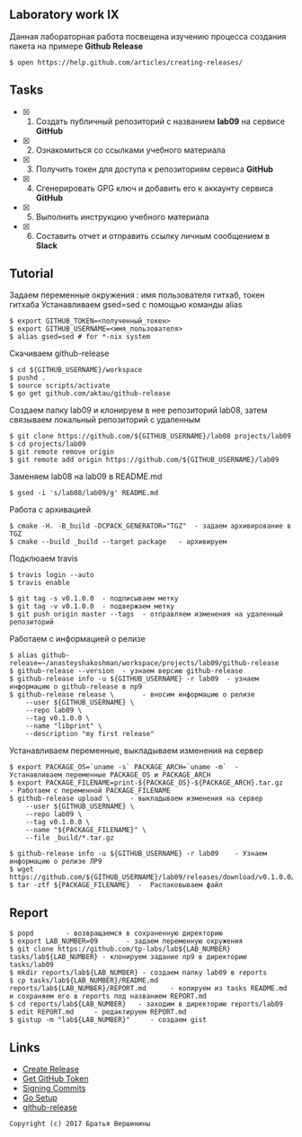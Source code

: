 ## Laboratory work IX

Данная лабораторная работа посвещена изучению процесса создания пакета на примере **Github Release**

```ShellSession
$ open https://help.github.com/articles/creating-releases/
```

## Tasks

- [x] 1. Создать публичный репозиторий с названием **lab09** на сервисе **GitHub**
- [x] 2. Ознакомиться со ссылками учебного материала
- [x] 3. Получить токен для доступа к репозиториям сервиса **GitHub**
- [x] 4. Сгенерировать GPG ключ и добавить его к аккаунту сервиса **GitHub**
- [x] 5. Выполнить инструкцию учебного материала
- [x] 6. Составить отчет и отправить ссылку личным сообщением в **Slack**

## Tutorial

Задаем переменные окружения : имя пользователя гитхаб, токен гитхаба
Устанавливаем gsed=sed с помощью команды alias
```ShellSession
$ export GITHUB_TOKEN=<полученный_токен>
$ export GITHUB_USERNAME=<имя_пользователя>
$ alias gsed=sed # for *-nix system
```

Скачиваем github-release
```ShellSession
$ cd ${GITHUB_USERNAME}/workspace
$ pushd .
$ source scripts/activate
$ go get github.com/aktau/github-release
```

Создаем папку lab09 и клонируем в нее репозиторий lab08, затем связываем локальный репозиторий с удаленным 
```ShellSession
$ git clone https://github.com/${GITHUB_USERNAME}/lab08 projects/lab09
$ cd projects/lab09
$ git remote remove origin
$ git remote add origin https://github.com/${GITHUB_USERNAME}/lab09
```

Заменяем lab08 на lab09  в README.md
```ShellSession
$ gsed -i 's/lab08/lab09/g' README.md
```

Работа с архивацией
```ShellSession
$ cmake -H. -B_build -DCPACK_GENERATOR="TGZ"  - задаем архивирование в TGZ
$ cmake --build _build --target package   - архивируем
``` 

Подклюаем travis
```ShellSession
$ travis login --auto
$ travis enable
```

```ShellSession
$ git tag -s v0.1.0.0  - подписываем метку
$ git tag -v v0.1.0.0  - подвержаем метку
$ git push origin master --tags  - отправляем изменения на удаленный репозиторий
```

Работаем с информацией о релизе
```ShellSession
$ alias github-release=~/anasteyshakoshman/workspace/projects/lab09/github-release
$ github-release --version  - узнаем версию github-release
$ github-release info -u ${GITHUB_USERNAME} -r lab09  - узнаем информацию о github-release в лр9
$ github-release release \       - вносим информацию о релизе
    --user ${GITHUB_USERNAME} \
    --repo lab09 \
    --tag v0.1.0.0 \
    --name "libprint" \
    --description "my first release"
```

Устанавливаем переменные, выкладываем изменения на сервер
```ShellSession
$ export PACKAGE_OS=`uname -s` PACKAGE_ARCH=`uname -m`  - Устанавливаем переменные PACKAGE_OS и PACKAGE_ARCH
$ export PACKAGE_FILENAME=print-${PACKAGE_OS}-${PACKAGE_ARCH}.tar.gz  - Работаем с переменной PACKAGE_FILENAME
$ github-release upload \     - выкладываем изменения на сервер
    --user ${GITHUB_USERNAME} \
    --repo lab09 \
    --tag v0.1.0.0 \
    --name "${PACKAGE_FILENAME}" \
    --file _build/*.tar.gz
```

```ShellSession
$ github-release info -u ${GITHUB_USERNAME} -r lab09    - Узнаем информацию о релизе ЛР9
$ wget https://github.com/${GITHUB_USERNAME}/lab09/releases/download/v0.1.0.0/${PACKAGE_FILENAME}
$ tar -ztf ${PACKAGE_FILENAME}  -  Распаковываем файл
```

## Report

```ShellSession
$ popd        - возвращаемся в сохраненную директорию
$ export LAB_NUMBER=09       - задаем переменную окружения
$ git clone https://github.com/tp-labs/lab${LAB_NUMBER} tasks/lab${LAB_NUMBER} - клонируем задание лр9 в директорию tasks/lab09
$ mkdir reports/lab${LAB_NUMBER} - создаем папку lab09 в reports
$ cp tasks/lab${LAB_NUMBER}/README.md reports/lab${LAB_NUMBER}/REPORT.md      - копируем из tasks README.md и сохраняем его в reports под названием REPORT.md
$ cd reports/lab${LAB_NUMBER}   - заходим в директорию reports/lab09
$ edit REPORT.md     - редактируем REPORT.md
$ gistup -m "lab${LAB_NUMBER}"     - cоздаем gist
```

## Links

- [Create Release](https://help.github.com/articles/creating-releases/)
- [Get GitHub Token](https://help.github.com/articles/creating-a-personal-access-token-for-the-command-line/)
- [Signing Commits](https://help.github.com/articles/signing-commits-with-gpg/)
- [Go Setup](http://www.golangbootcamp.com/book/get_setup)
- [github-release](https://github.com/aktau/github-release)

```
Copyright (c) 2017 Братья Вершинины
```
